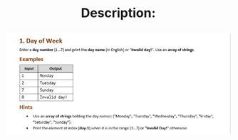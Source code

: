 # <p align="center"> Description: <p>

<a>  ![Description logo][description] <a/>

[description]: https://github.com/Tasador87/Technology_Fundamentals_JAVA/blob/master/Arrays/Arrays%20-%20Labs/01.Days%20of%20Week/Arrays-Lab1.JPG "Logo Title Text 2"
